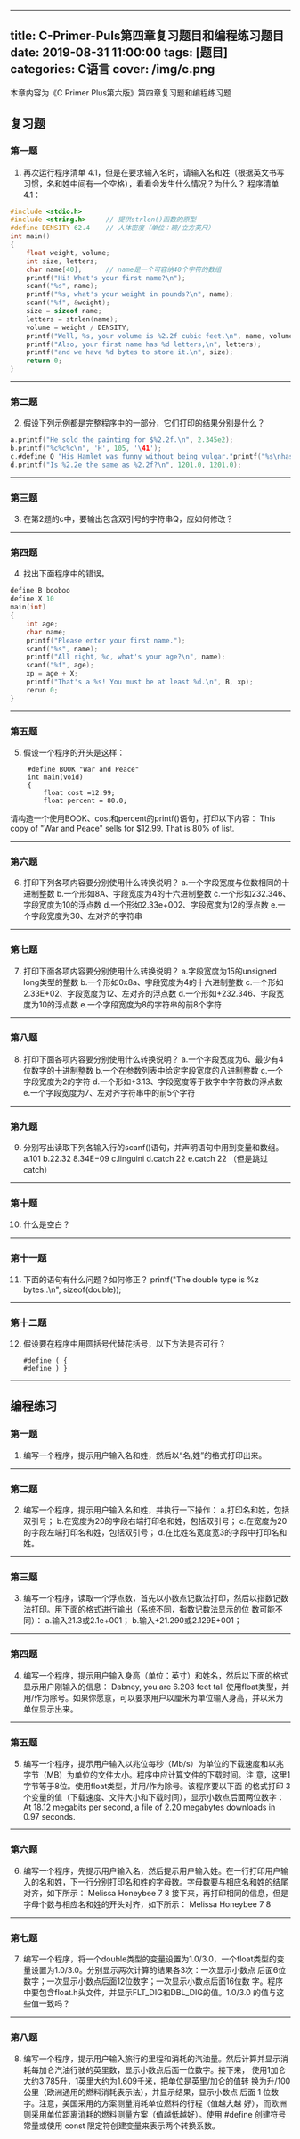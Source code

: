 ﻿---

title: C-Primer-Puls第四章复习题目和编程练习题目
date: 2019-08-31 11:00:00
tags: [题目]
categories: C语言
cover: /img/c.png
---


本章内容为《C Primer Plus第六版》第四章复习题和编程练习题


## 复习题

### 第一题
1. 再次运行程序清单 4.1，但是在要求输入名时，请输入名和姓（根据英文书写习惯，名和姓中间有一个空格），看看会发生什么情况？为什么？
程序清单4.1：
``` c
#include <stdio.h>
#include <string.h>     // 提供strlen()函数的原型
#define DENSITY 62.4    // 人体密度（单位：磅/立方英尺）
int main()
{
    float weight, volume;
    int size, letters;
    char name[40];      // name是一个可容纳40个字符的数组
    printf("Hi! What's your first name?\n");
    scanf("%s", name);
    printf("%s, what's your weight in pounds?\n", name);
    scanf("%f", &weight);
    size = sizeof name;
    letters = strlen(name);
    volume = weight / DENSITY;
    printf("Well, %s, your volume is %2.2f cubic feet.\n", name, volume);
    printf("Also, your first name has %d letters,\n", letters);
    printf("and we have %d bytes to store it.\n", size);
    return 0;
}
```

<!--more-->

----------

### 第二题
2. 假设下列示例都是完整程序中的一部分，它们打印的结果分别是什么？
``` c
a.printf("He sold the painting for $%2.2f.\n", 2.345e2);
b.printf("%c%c%c\n", 'H', 105, '\41');
c.#define Q "His Hamlet was funny without being vulgar."printf("%s\nhas %dcharacters.\n", Q, strlen(Q));
d.printf("Is %2.2e the same as %2.2f?\n", 1201.0, 1201.0);

```


----------



### 第三题
3. 在第2题的c中，要输出包含双引号的字符串Q，应如何修改？

----------


### 第四题
4. 找出下面程序中的错误。
``` c
define B booboo
define X 10
main(int)
{
    int age;
    char name;
    printf("Please enter your first name.");
    scanf("%s", name);
    printf("All right, %c, what's your age?\n", name);
    scanf("%f", age);
    xp = age + X;
    printf("That's a %s! You must be at least %d.\n", B, xp);
    rerun 0;
}
```

----------


### 第五题
5. 假设一个程序的开头是这样：

        #define BOOK "War and Peace"
        int main(void)
        {
            float cost =12.99;
            float percent = 80.0;
请构造一个使用BOOK、cost和percent的printf()语句，打印以下内容：
        This copy of "War and Peace" sells for $12.99.
        That is 80% of list.

----------


### 第六题
6. 打印下列各项内容要分别使用什么转换说明？
a.一个字段宽度与位数相同的十进制整数
b.一个形如8A、字段宽度为4的十六进制整数
c.一个形如232.346、字段宽度为10的浮点数
d.一个形如2.33e+002、字段宽度为12的浮点数
e.一个字段宽度为30、左对齐的字符串

----------


### 第七题
7. 打印下面各项内容要分别使用什么转换说明？
a.字段宽度为15的unsigned long类型的整数
b.一个形如0x8a、字段宽度为4的十六进制整数
c.一个形如2.33E+02、字段宽度为12、左对齐的浮点数
d.一个形如+232.346、字段宽度为10的浮点数
e.一个字段宽度为8的字符串的前8个字符

----------


### 第八题
8. 打印下面各项内容要分别使用什么转换说明？
a.一个字段宽度为6、最少有4位数字的十进制整数
b.一个在参数列表中给定字段宽度的八进制整数
c.一个字段宽度为2的字符
d.一个形如+3.13、字段宽度等于数字中字符数的浮点数
e.一个字段宽度为7、左对齐字符串中的前5个字符

----------


### 第九题
9. 分别写出读取下列各输入行的scanf()语句，并声明语句中用到变量和数组。
a.101
b.22.32 8.34E−09
c.linguini
d.catch 22 e.catch 22 （但是跳过catch）

----------


### 第十题
10. 什么是空白？

----------


### 第十一题
11. 下面的语句有什么问题？如何修正？
        printf("The double type is %z bytes..\n", sizeof(double));

----------


### 第十二题
12. 假设要在程序中用圆括号代替花括号，以下方法是否可行？

        #define ( {
        #define ) }


----------




## 编程练习

### 第一题
1. 编写一个程序，提示用户输入名和姓，然后以“名,姓”的格式打印出来。

----------


### 第二题
2. 编写一个程序，提示用户输入名和姓，并执行一下操作：
a.打印名和姓，包括双引号；
b.在宽度为20的字段右端打印名和姓，包括双引号；
c.在宽度为20的字段左端打印名和姓，包括双引号；
d.在比姓名宽度宽3的字段中打印名和姓。

----------


### 第三题
3. 编写一个程序，读取一个浮点数，首先以小数点记数法打印，然后以指数记数法打印。用下面的格式进行输出（系统不同，指数记数法显示的位 数可能不同）：
a.输入21.3或2.1e+001；
b.输入+21.290或2.129E+001；

----------


### 第四题
4. 编写一个程序，提示用户输入身高（单位：英寸）和姓名，然后以下面的格式显示用户刚输入的信息：
Dabney, you are 6.208 feet tall
使用float类型，并用/作为除号。如果你愿意，可以要求用户以厘米为单位输入身高，并以米为单位显示出来。

----------


### 第五题
5. 编写一个程序，提示用户输入以兆位每秒（Mb/s）为单位的下载速度和以兆字节（MB）为单位的文件大小。程序中应计算文件的下载时间。注 意，这里1字节等于8位。使用float类型，并用/作为除号。该程序要以下面 的格式打印 3 个变量的值（下载速度、文件大小和下载时间），显示小数点后面两位数字： At 18.12 megabits per second, a file of 2.20 megabytes downloads in 0.97 seconds.

----------


### 第六题
6. 编写一个程序，先提示用户输入名，然后提示用户输入姓。在一行打印用户输入的名和姓，下一行分别打印名和姓的字母数。字母数要与相应名和姓的结尾对齐，如下所示：
        Melissa  Honeybee
              7         8
接下来，再打印相同的信息，但是字母个数与相应名和姓的开头对齐，如下所示：
        Melissa  Honeybee
        7        8

----------


### 第七题
7. 编写一个程序，将一个double类型的变量设置为1.0/3.0，一个float类型的变量设置为1.0/3.0。分别显示两次计算的结果各3次：一次显示小数点 后面6位数字；一次显示小数点后面12位数字；一次显示小数点后面16位数 字。程序中要包含float.h头文件，并显示FLT_DIG和DBL_DIG的值。1.0/3.0 的值与这些值一致吗？

----------


### 第八题
8. 编写一个程序，提示用户输入旅行的里程和消耗的汽油量。然后计算并显示消耗每加仑汽油行驶的英里数，显示小数点后面一位数字。接下来， 使用1加仑大约3.785升，1英里大约为1.609千米，把单位是英里/加仑的值转 换为升/100公里（欧洲通用的燃料消耗表示法），并显示结果，显示小数点 后面 1 位数字。注意，美国采用的方案测量消耗单位燃料的行程（值越大越 好），而欧洲则采用单位距离消耗的燃料测量方案（值越低越好）。使用 #define 创建符号常量或使用 const 限定符创建变量来表示两个转换系数。